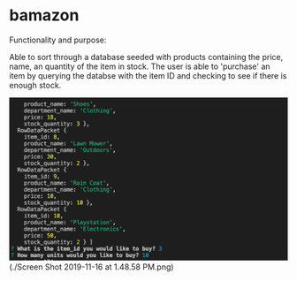# bamazon


Functionality and purpose: 

Able to sort through a database seeded with products containing the price, name, an quantity of the item in stock. The user is able to 'purchase' an item by querying the databse with the item ID and checking to see if there is enough stock. 

![Alt text](./commands.png)
(./Screen Shot 2019-11-16 at 1.48.58 PM.png)
